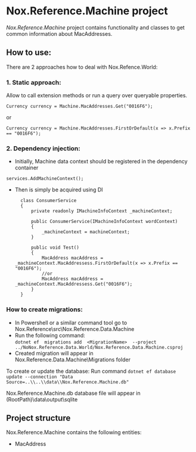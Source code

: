 # Nox.Reference.Machine project
*Nox.Reference.Machine* project contains functionality and classes to get common information about MacAddresses.

## How to use:
There are 2 approaches how to deal with Nox.Refence.World:
### 1. Static approach: 
Allow to call extension methods or run a query over queryable properties.

`Currency currency = Machine.MacAddresses.Get("0016F6");`

or

`Currency currency = Machine.MacAddresses.FirstOrDefault(x => x.Prefix == "0016F6");`

### 2. Dependency injection:
- Initially, Machine data context should be registered in the dependency container

`services.AddMachineContext();`

		
- Then is simply be acquired using DI

		class ConsumerService
		{
			private readonly IMachineInfoContext _machineContext;
			
			public ConsumerService(IMachineInfoContext wordContext)
			{
				_machineContext = machineContext;
			}
			
			public void Test()
			{
				MacAddress macAddress = _machineContext.MacAddressess.FirstOrDefault(x => x.Prefix == "0016F6");
				//or
				MacAddress macAddress = _machineContext.MacAddressess.Get("0016F6");
			}
		}
		
		
### How to create migrations:
- In Powershell or a similar command tool go to Nox.Reference\src\Nox.Reference.Data.Machine
- Run the following command:   
`dotnet ef  migrations add  <MigrationName>  --project ../NoNox.Reference.Data.World/Nox.Reference.Data.Machine.csproj`
- Created migration will appear in Nox.Reference.Data.Machine\\Migrations folder

To create or update the database:
Run command 
`dotnet ef database update --connection "Data Source=..\\..\\data\\Nox.Reference.Machine.db"`

Nox.Reference.Machine.db database file will appear in (RootPath)\data\output\sqlite


## Project structure		
Nox.Reference.Machine contains the following entities:
- MacAddress